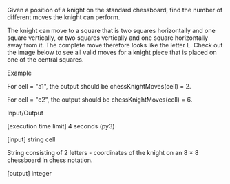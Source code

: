 Given a position of a knight on the standard chessboard, find the number of different moves the knight can perform.

The knight can move to a square that is two squares horizontally and one square vertically, or two squares vertically and one square horizontally away from it. The complete move therefore looks like the letter L. Check out the image below to see all valid moves for a knight piece that is placed on one of the central squares.



Example

For cell = "a1", the output should be
chessKnightMoves(cell) = 2.



For cell = "c2", the output should be
chessKnightMoves(cell) = 6.



Input/Output

[execution time limit] 4 seconds (py3)

[input] string cell

String consisting of 2 letters - coordinates of the knight on an 8 × 8 chessboard in chess notation.

[output] integer